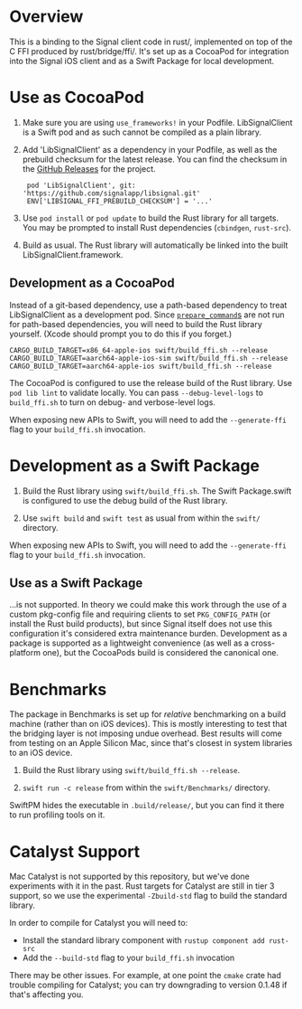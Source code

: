 # Overview

This is a binding to the Signal client code in rust/, implemented on top of the C FFI produced by rust/bridge/ffi/. It's set up as a CocoaPod for integration into the Signal iOS client and as a Swift Package for local development.


# Use as CocoaPod

1. Make sure you are using `use_frameworks!` in your Podfile. LibSignalClient is a Swift pod and as such cannot be compiled as a plain library.

2. Add 'LibSignalClient' as a dependency in your Podfile, as well as the prebuild checksum for the latest release. You can find the checksum in the [GitHub Releases][] for the project.

        pod 'LibSignalClient', git: 'https://github.com/signalapp/libsignal.git'
        ENV['LIBSIGNAL_FFI_PREBUILD_CHECKSUM'] = '...'

3. Use `pod install` or `pod update` to build the Rust library for all targets. You may be prompted to install Rust dependencies (`cbindgen`, `rust-src`).

4. Build as usual. The Rust library will automatically be linked into the built LibSignalClient.framework.

[GitHub Releases]: https://github.com/signalapp/libsignal/releases


## Development as a CocoaPod

Instead of a git-based dependency, use a path-based dependency to treat LibSignalClient as a development pod. Since [`prepare_command`s][pc] are not run for path-based dependencies, you will need to build the Rust library yourself. (Xcode should prompt you to do this if you forget.)

    CARGO_BUILD_TARGET=x86_64-apple-ios swift/build_ffi.sh --release
    CARGO_BUILD_TARGET=aarch64-apple-ios-sim swift/build_ffi.sh --release
    CARGO_BUILD_TARGET=aarch64-apple-ios swift/build_ffi.sh --release

The CocoaPod is configured to use the release build of the Rust library. Use `pod lib lint` to validate locally. You can pass `--debug-level-logs` to `build_ffi.sh` to turn on debug- and verbose-level logs.

When exposing new APIs to Swift, you will need to add the `--generate-ffi` flag to your
`build_ffi.sh` invocation.

[pc]: https://guides.cocoapods.org/syntax/podspec.html#prepare_command


# Development as a Swift Package

1. Build the Rust library using `swift/build_ffi.sh`. The Swift Package.swift is configured to use the debug build of the Rust library.

2. Use `swift build` and `swift test` as usual from within the `swift/` directory.

When exposing new APIs to Swift, you will need to add the `--generate-ffi` flag to your
`build_ffi.sh` invocation.


## Use as a Swift Package

...is not supported. In theory we could make this work through the use of a custom pkg-config file and requiring clients to set `PKG_CONFIG_PATH` (or install the Rust build products), but since Signal itself does not use this configuration it's considered extra maintenance burden. Development as a package is supported as a lightweight convenience (as well as a cross-platform one), but the CocoaPods build is considered the canonical one.


# Benchmarks

The package in Benchmarks is set up for *relative* benchmarking on a build machine (rather than on iOS devices). This is mostly interesting to test that the bridging layer is not imposing undue overhead. Best results will come from testing on an Apple Silicon Mac, since that's closest in system libraries to an iOS device.

1. Build the Rust library using `swift/build_ffi.sh --release`.

2. `swift run -c release` from within the `swift/Benchmarks/` directory.

SwiftPM hides the executable in `.build/release/`, but you can find it there to run profiling tools on it.


# Catalyst Support

Mac Catalyst is not supported by this repository, but we've done experiments with it in the past. Rust targets for Catalyst are still in tier 3 support, so we use the experimental `-Zbuild-std` flag to build the standard library.

In order to compile for Catalyst you will need to:
* Install the standard library component with `rustup component add rust-src`
* Add the `--build-std` flag to your `build_ffi.sh` invocation

There may be other issues. For example, at one point the `cmake` crate had trouble compiling for Catalyst; you can try downgrading to version 0.1.48 if that's affecting you.

